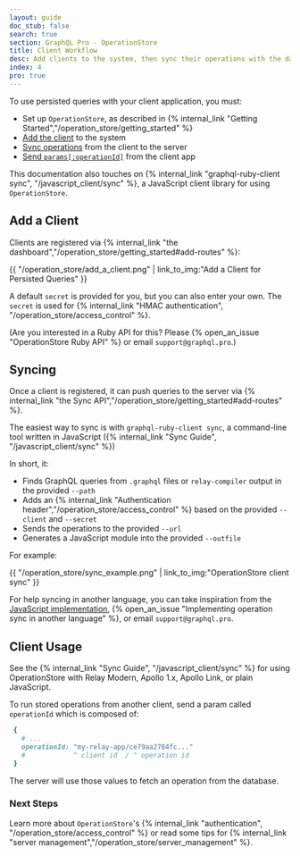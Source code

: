 ```yaml
---
layout: guide
doc_stub: false
search: true
section: GraphQL Pro - OperationStore
title: Client Workflow
desc: Add clients to the system, then sync their operations with the database.
index: 4
pro: true
---
```


To use persisted queries with your client application, you must:

- Set up `OperationStore`, as described in {% internal_link "Getting Started","/operation_store/getting_started" %}
- [Add the client](#add-a-client) to the system
- [Sync operations](#syncing) from the client to the server
- [Send `params[:operationId]`](#client-usage) from the client app

This documentation also touches on {% internal_link "graphql-ruby-client sync", "/javascript_client/sync" %}, a JavaScript client library for using `OperationStore`.

## Add a Client

Clients are registered via {% internal_link "the dashboard","/operation_store/getting_started#add-routes" %}:

{{ "/operation_store/add_a_client.png" | link_to_img:"Add a Client for Persisted Queries" }}

A default `secret` is provided for you, but you can also enter your own. The `secret` is used for {% internal_link "HMAC authentication", "/operation_store/access_control" %}.

(Are you interested in a Ruby API for this? Please {% open_an_issue "OperationStore Ruby API" %} or email `support@graphql.pro`.)

## Syncing

Once a client is registered, it can push queries to the server via {% internal_link "the Sync API","/operation_store/getting_started#add-routes" %}.

The easiest way to sync is with `graphql-ruby-client sync`, a command-line tool written in JavaScript ({% internal_link "Sync Guide", "/javascript_client/sync" %})

In short, it:

- Finds GraphQL queries from `.graphql` files or `relay-compiler` output in the provided `--path`
- Adds an {% internal_link "Authentication header","/operation_store/access_control" %} based on the provided `--client` and `--secret`
- Sends the operations to the provided `--url`
- Generates a JavaScript module into the provided `--outfile`

For example:

{{ "/operation_store/sync_example.png" | link_to_img:"OperationStore client sync" }}

For help syncing in another language, you can take inspiration from the [JavaScript implementation](https://github.com/rmosolgo/graphql-ruby/tree/master/javascript_client), {% open_an_issue "Implementing operation sync in another language" %}, or email `support@graphql.pro`.

## Client Usage

See the {% internal_link "Sync Guide", "/javascript_client/sync" %} for using OperationStore with Relay Modern, Apollo 1.x, Apollo Link, or plain JavaScript.

To run stored operations from another client, send a param called `operationId` which is composed of:


```ruby
 {
   # ...
   operationId: "my-relay-app/ce79aa2784fc..."
   #            ^ client id  / ^ operation id
 }
```

The server will use those values to fetch an operation from the database.

### Next Steps

Learn more about `OperationStore`'s {% internal_link "authentication", "/operation_store/access_control" %} or read some tips for {% internal_link "server management","/operation_store/server_management" %}.
